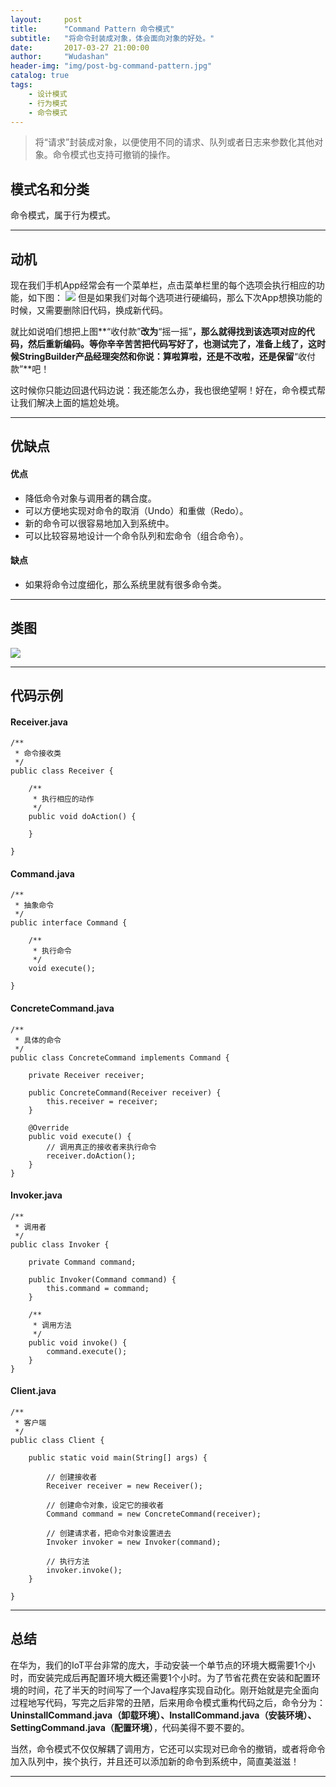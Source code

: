 ```yaml
---
layout:     post
title:      "Command Pattern 命令模式"
subtitle:   "将命令封装成对象，体会面向对象的好处。"
date:       2017-03-27 21:00:00
author:     "Wudashan"
header-img: "img/post-bg-command-pattern.jpg"
catalog: true
tags:
    - 设计模式
    - 行为模式
    - 命令模式
---
```



> 将“请求”封装成对象，以便使用不同的请求、队列或者日志来参数化其他对象。命令模式也支持可撤销的操作。

## 模式名和分类
命令模式，属于行为模式。

---

## 动机
现在我们手机App经常会有一个菜单栏，点击菜单栏里的每个选项会执行相应的功能，如下图：
![](http://o7x0ygc3f.bkt.clouddn.com/%E5%91%BD%E4%BB%A4%E6%A8%A1%E5%BC%8F_01.png)
但是如果我们对每个选项进行硬编码，那么下次App想换功能的时候，又需要删除旧代码，换成新代码。

就比如说咱们想把上图**“收付款”**改为**“摇一摇”**，那么就得找到该选项对应的代码，然后重新编码。等你辛辛苦苦把代码写好了，也测试完了，准备上线了，这时候StringBuilder产品经理突然和你说：算啦算啦，还是不改啦，还是保留**“收付款”**吧！

这时候你只能边回退代码边说：我还能怎么办，我也很绝望啊！好在，命令模式帮让我们解决上面的尴尬处境。

---

## 优缺点
#### 优点

 - 降低命令对象与调用者的耦合度。
 - 可以方便地实现对命令的取消（Undo）和重做（Redo）。
 - 新的命令可以很容易地加入到系统中。
 - 可以比较容易地设计一个命令队列和宏命令（组合命令）。

#### 缺点

 - 如果将命令过度细化，那么系统里就有很多命令类。

---

## 类图
![](http://o7x0ygc3f.bkt.clouddn.com/%E5%91%BD%E4%BB%A4%E6%A8%A1%E5%BC%8F_02.png)

---

## 代码示例

#### Receiver.java

```
/**
 * 命令接收类
 */
public class Receiver {

    /**
     * 执行相应的动作
     */
    public void doAction() {

    }

}
```

#### Command.java

```
/**
 * 抽象命令
 */
public interface Command {

    /**
     * 执行命令
     */
    void execute();
    
}
```

#### ConcreteCommand.java

```
/**
 * 具体的命令
 */
public class ConcreteCommand implements Command {
    
    private Receiver receiver;

    public ConcreteCommand(Receiver receiver) {
        this.receiver = receiver;
    }

    @Override
    public void execute() {
        // 调用真正的接收者来执行命令
        receiver.doAction();
    }
}
```

#### Invoker.java

```
/**
 * 调用者
 */
public class Invoker {

    private Command command;

    public Invoker(Command command) {
        this.command = command;
    }

    /**
     * 调用方法
     */
    public void invoke() {
        command.execute();
    }
}
```

#### Client.java

```
/**
 * 客户端
 */
public class Client {

    public static void main(String[] args) {

        // 创建接收者
        Receiver receiver = new Receiver();

        // 创建命令对象，设定它的接收者
        Command command = new ConcreteCommand(receiver);

        // 创建请求者，把命令对象设置进去
        Invoker invoker = new Invoker(command);

        // 执行方法
        invoker.invoke();
    }

}
```


---

## 总结
在华为，我们的IoT平台非常的庞大，手动安装一个单节点的环境大概需要1个小时，而安装完成后再配置环境大概还需要1个小时。为了节省花费在安装和配置环境的时间，花了半天的时间写了一个Java程序实现自动化。刚开始就是完全面向过程地写代码，写完之后非常的丑陋，后来用命令模式重构代码之后，命令分为：**UninstallCommand.java（卸载环境）、InstallCommand.java（安装环境）、SettingCommand.java（配置环境）**，代码美得不要不要的。

当然，命令模式不仅仅解耦了调用方，它还可以实现对已命令的撤销，或者将命令加入队列中，挨个执行，并且还可以添加新的命令到系统中，简直美滋滋！

---

